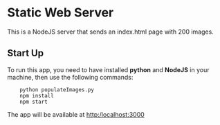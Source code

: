 # Static Web Server
This is a NodeJS server that sends an index.html page with 200 images.

## Start Up

To run this app, you need to have installed **python** and **NodeJS** in your machine, then use the following commands:
```
    python populateImages.py
    npm install
    npm start
```

The app will be available at [http:/localhost:3000](http:/localhost:8080)
